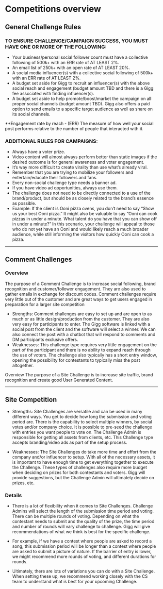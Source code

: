 # Competitions overview

## General Challenge Rules

### TO ENSURE CHALLENGE/CAMPAIGN SUCCESS, YOU MUST HAVE ONE OR MORE OF THE FOLLOWING:
- Your business/personal social follower count must have a collective following of 500k+ with an ERR rate of AT LEAST 2%.
- An email list of 250k+ with an open rate of AT LEAST 20%.
- A social media influencer(s) with a collective social following of 500k+ with an ERR rate of AT LEAST 2%.
- A budget set aside for Gigg to recruit an influencer(s) with the above social reach and engagement (budget amount TBD and there is a Gigg fee associated with finding influencer(s).
- A budget set aside to help promote/boost/market the campaign on all proper social channels (budget amount TBD). Gigg also offers a paid option to send emails to a specific target audience as well as share on its social channels.

**Engagement rate by reach - (ERR) The measure of how well your social post performs relative to the number of people that interacted with it.

### ADDITIONAL RULES FOR CAMPAIGNS:

- Always have a voter prize.
- Video content will almost always perform better than static images if the desired outcome is for general awareness and voter engagement.
- It’s way more difficult to create virality than use what’s already viral.
- Remember that you are trying to mobilize your followers and entertain/educate their followers and fans.
- Every non-social challenge type needs a banner ad.
- If you have video ad opportunities, always use them.
- The challenge does not need to be directly connected to a use of the brand/product, but should be as closely related to the brand’s essence as possible.
- Example: If the client is Ooni pizza ovens, you don’t need to say “Show us your best Ooni pizza.”  It might also be valuable to say “Ooni can cook pizzas in under a minute. What talent do you have that you can show off in under a minute?”  In this scenario, your challenge will appeal to those who do not yet have an Ooni and would likely reach a much broader audience, while still informing the visitors how quickly Ooni can cook a pizza.

---

## Comment Challenges

### Overview
The purpose of a Comment Challenge is to increase social following, brand recognition and customer/follower engagement. They are also used to gather emails in exchange for discount codes.  Comment challenges require very little out of the customer and are great ways to get users engaged in preparation for a larger site competition


- Strengths: Comment challenges are easy to set up and are open to as much or as little design/production from the customer. They are also very easy for participants to enter. The Gigg software is linked with a social post from the client and the software will select a winner. We can also connect the post with a chatbot that will respond to comments and DM participants exclusive offers. 
- Weaknesses: This challenge type requires very little engagement on the part of the participant and there is no ability to expand reach through the use of voters. The challenge also typically has a short entry window, opening the possibility for contestants to typically miss the post altogether. 

Overview
The purpose of a Site Challenge is to increase site traffic, brand recognition and create good User Generated Content. 

---

## Site Competition

- Strengths: Site Challenges are versatile and can be used in many different ways. You get to decide how long the submission and voting period are. There is the capability to select multiple winners, by social votes and/or company choice. It is possible to pre-seed the challenge with entries you want people to vote on. The Challenge Admin is responsible for getting all assets from clients, etc. This Challenge type accepts branding/video ads as part of the setup process. 

- Weaknesses: The Site Challenges do take more time and effort from the company and/or influencer to setup. With all of the necessary assets, it is important to have enough time to get everything together to execute the Challenge. These types of challenges also require more budget when deciding on prizes for both contestants and voters. Gigg will provide suggestions, but the Challenge Admin will ultimately decide on prizes, etc. 


### Details
- There is a lot of flexibility when it comes to Site Challenges. Challenge Admins will select the length of the submission time period and voting. There can be multiple rounds of voting. Depending on what the contestant needs to submit and the quality of the prize, the time period and number of rounds will vary challenge to challenge. Gigg will give recommendations of what we think is best for the specific challenge. 

- For example, if we have a contest where people are asked to record a song, this submission period will be longer than a contest where people are asked to submit a picture of nature. If the barrier of entry is lower, we might recommend more rounds of voting, and different durations for rounds. 

- Ultimately, there are lots of variations you can do with a Site Challenge. When setting these up, we recommend working closely with the CS team to understand what is best for your upcoming Challenge.

